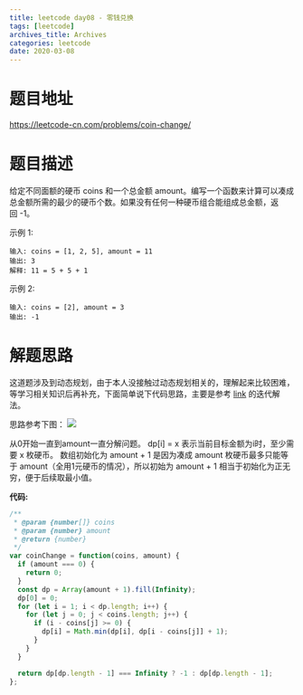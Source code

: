 ```yaml
---
title: leetcode day08 - 零钱兑换
tags: [leetcode]
archives_title: Archives
categories: leetcode
date: 2020-03-08
---
```


# 题目地址

https://leetcode-cn.com/problems/coin-change/

# 题目描述

给定不同面额的硬币 coins 和一个总金额 amount。编写一个函数来计算可以凑成总金额所需的最少的硬币个数。如果没有任何一种硬币组合能组成总金额，返回 -1。

示例 1:

```
输入: coins = [1, 2, 5], amount = 11
输出: 3 
解释: 11 = 5 + 5 + 1
```

示例 2:

```
输入: coins = [2], amount = 3
输出: -1
```

# 解题思路

这道题涉及到动态规划，由于本人没接触过动态规划相关的，理解起来比较困难，等学习相关知识后再补充，下面简单说下代码思路，主要是参考 [link](https://leetcode-cn.com/problems/coin-change/solution/dong-tai-gui-hua-tao-lu-xiang-jie-by-wei-lai-bu-ke/) 的迭代解法。

思路参考下图：
![](https://pic.leetcode-cn.com/b4e6cf1bb8e2284bfc01dfef6c1a60c19f9c78238061b65370ccc01822161e83.jpg)

从0开始一直到amount一直分解问题。
dp[i] = x 表示当前目标金额为i时，至少需要 x 枚硬币。
数组初始化为 amount + 1 是因为凑成 amount 枚硬币最多只能等于 amount（全用1元硬币的情况），所以初始为 amount + 1 相当于初始化为正无穷，便于后续取最小值。

**代码:**
```javascript
/**
 * @param {number[]} coins
 * @param {number} amount
 * @return {number}
 */
var coinChange = function(coins, amount) {
  if (amount === 0) {
    return 0;
  }
  const dp = Array(amount + 1).fill(Infinity);
  dp[0] = 0;
  for (let i = 1; i < dp.length; i++) {
    for (let j = 0; j < coins.length; j++) {
      if (i - coins[j] >= 0) {
        dp[i] = Math.min(dp[i], dp[i - coins[j]] + 1);
      }
    }
  }

  return dp[dp.length - 1] === Infinity ? -1 : dp[dp.length - 1];
};